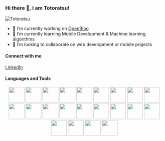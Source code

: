### Hi there 👋, I am Totoratsu!

![Totoratsu](https://komarev.com/ghpvc/?username=totoratsu&color=brightgreen)

- 🔭 I’m currently working on [OpenBlog](https://github.com/Totoratsu/OpenBlog)
- 🌱 I’m currently learning Mobile Development & Machine learning algorithms
- 👯 I’m looking to collaborate on web development or mobile projects

#### Connect with me

[LinkedIn](https://www.linkedin.com/in/nixon-d-lizcano-s-3a63931a7/)

#### Languages and Tools

<p align="center">
    <img height="50px" src="https://encrypted-tbn0.gstatic.com/images?q=tbn:ANd9GcSFWV_HgLeNqL2chI-m3M5KbhzUHceEZe9obw&usqp=CAU"/> 
    <img height="50px" src="https://cdn.worldvectorlogo.com/logos/nodejs-icon.svg" /> 
	<img height="50px" src="https://camo.githubusercontent.com/92ec9eb7eeab7db4f5919e3205918918c42e6772562afb4112a2909c1aaaa875/68747470733a2f2f6173736574732e76657263656c2e636f6d2f696d6167652f75706c6f61642f76313630373535343338352f7265706f7369746f726965732f6e6578742d6a732f6e6578742d6c6f676f2e706e67"/> 
    <img height="50px" src="https://cms.proxify.io/storage/images/5XAVEl5UvFTZYA75tvv39fc2evjxwBQh78DKK4ta.png"/>
	<img height="50px" src="https://seeklogo.com/images/A/apollo-logo-DC7DD3C444-seeklogo.com.png"/>
	<img height="50px" src="https://typegraphql.com/img/logo.png"/>
	<img height="50px" src="https://external-content.duckduckgo.com/iu/?u=https%3A%2F%2Fraw.githubusercontent.com%2Fgithub%2Fexplore%2F80688e429a7d4ef2fca1e82350fe8e3517d3494d%2Ftopics%2Fredis%2Fredis.png&f=1&nofb=1"/>
    <img height="50px" src="https://external-content.duckduckgo.com/iu/?u=https%3A%2F%2Fupload.wikimedia.org%2Fwikipedia%2Fcommons%2Fthumb%2F2%2F29%2FPostgresql_elephant.svg%2F155px-Postgresql_elephant.svg.png&f=1&nofb=1"/> 
    <img height="50px" src="https://cdn.iconscout.com/icon/free/png-512/travis-1-283376.png" /> 
    <img height="50px" src="https://wipdeveloper.com/posts/2017/01/images/yarn-kitten1.png" />
	<img height="50px" src="https://external-content.duckduckgo.com/iu/?u=https%3A%2F%2Fwww.codeplusinfo.com%2Fwp-content%2Fuploads%2F2020%2F02%2FMongoDB-logo.png&f=1&nofb=1" />
	<img height="50px" src="https://external-content.duckduckgo.com/iu/?u=https%3A%2F%2Fcdn.freebiesupply.com%2Flogos%2Flarge%2F2x%2Freact-1-logo-png-transparent.png&f=1&nofb=1" />
	<img height="50px" src="https://external-content.duckduckgo.com/iu/?u=https%3A%2F%2Fapplech2.com%2Fwp-content%2Fuploads%2F2017%2F03%2FReact-Native-Sketch-Playground-logo-icon.jpg&f=1&nofb=1" />
	<img height="50px" src="https://external-content.duckduckgo.com/iu/?u=https%3A%2F%2Fcdn4.iconfinder.com%2Fdata%2Ficons%2Flogos-and-brands%2F512%2F267_Python_logo-512.png&f=1&nofb=1" />
	<img height="50px" src="https://external-content.duckduckgo.com/iu/?u=https%3A%2F%2Fih1.redbubble.net%2Fimage.284246970.6932%2Fflat%2C800x800%2C075%2Cf.jpg&f=1&nofb=1" />
	<img height="50px" src="https://external-content.duckduckgo.com/iu/?u=http%3A%2F%2Fi.imgur.com%2FqC2eT.png&f=1&nofb=1" />
	<img height="50px" src="https://external-content.duckduckgo.com/iu/?u=https%3A%2F%2Fmedia.glassdoor.com%2Fsqll%2F455854%2Funity-technologies-squarelogo-1435914706545.png&f=1&nofb=1" />
	<img height="50px" src="https://external-content.duckduckgo.com/iu/?u=https%3A%2F%2Fbs-uploads.toptal.io%2Fblackfish-uploads%2Fskill_page%2Fcontent%2Flogo_file%2Flogo%2F6007%2FFirebase-f073f7a685fca6ae89b29f42109e7859.png&f=1&nofb=1" />
	<img height="50px" src="https://external-content.duckduckgo.com/iu/?u=https%3A%2F%2Fdab1nmslvvntp.cloudfront.net%2Fwp-content%2Fuploads%2F2016%2F04%2F1461122387heroku-logo.jpg&f=1&nofb=1" />
	<img height="50px" src="https://external-content.duckduckgo.com/iu/?u=https%3A%2F%2Fwww.digitaltveurope.com%2Ffiles%2F2019%2F02%2FAWS_logo.jpg&f=1&nofb=1" />
	<img height="50px" src="https://external-content.duckduckgo.com/iu/?u=http%3A%2F%2Fwww.boylesoftware.com%2Fblog%2Fwp-content%2Fuploads%2F2016%2F03%2F240x240_mysql_logo.jpg&f=1&nofb=1" />
	<img height="50px" src="https://external-content.duckduckgo.com/iu/?u=https%3A%2F%2Fwebforpc.com%2Fwp-content%2Fuploads%2F2018%2F01%2Flinux-logo-image.jpg&f=1&nofb=1" />
</p>


<!--
**Totoratsu/Totoratsu** is a ✨ _special_ ✨ repository because its `README.md` (this file) appears on your GitHub profile.

Here are some ideas to get you started:

- 🔭 I’m currently working on ...
- 🌱 I’m currently learning ...
- 👯 I’m looking to collaborate on ...
- 🤔 I’m looking for help with ...
- 💬 Ask me about ...
- 📫 How to reach me: ...
- 😄 Pronouns: ...
- ⚡ Fun fact: ...
-->
